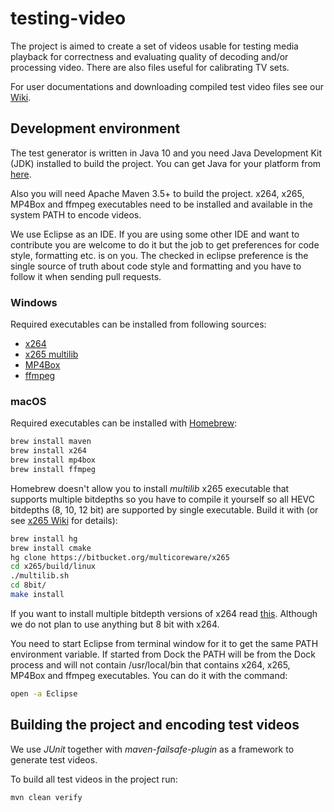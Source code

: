 # testing-video

The project is aimed to create a set of videos usable for testing
media playback for correctness and evaluating quality of decoding
and/or processing video.
There are also files useful for calibrating TV sets.

For user documentations and downloading compiled test video files
see our [Wiki](https://github.com/testing-av/testing-video/wiki).

## Development environment

The test generator is written in Java 10 and you need Java Development Kit
(JDK) installed to build the project. You can get Java for your platform
from [here](http://www.oracle.com/technetwork/java/javase/downloads/jdk10-downloads-4416644.html).

Also you will need Apache Maven 3.5+ to build the project. x264, x265,
MP4Box and ffmpeg executables need to be installed and available in the
system PATH to encode videos.

We use Eclipse as an IDE. If you are using some other IDE and want to
contribute you are welcome to do it but the job to get preferences for
code style, formatting etc. is on you. The checked in eclipse preference
is the single source of truth about code style and formatting and you
have to follow it when sending pull requests.

### Windows

Required executables can be installed from following sources: 

 * [x264](http://download.videolan.org/pub/x264/binaries/)
 * [x265 multilib](http://msystem.waw.pl/x265/)
 * [MP4Box](https://www.videohelp.com/software/MP4Box)
 * [ffmpeg](http://ffmpeg.zeranoe.com/builds/)

### macOS

Required executables can be installed with [Homebrew](https://brew.sh/): 

```sh
brew install maven
brew install x264
brew install mp4box
brew install ffmpeg
```

Homebrew doesn't allow you to install _multilib_ x265 executable that
supports multiple bitdepths so you have to compile it yourself so all HEVC
bitdepths (8, 10, 12 bit) are supported by single executable. Build it with
(or see [x265 Wiki](https://bitbucket.org/multicoreware/x265/wiki/Home) for
details):

```sh
brew install hg
brew install cmake
hg clone https://bitbucket.org/multicoreware/x265
cd x265/build/linux
./multilib.sh
cd 8bit/
make install
```

If you want to install multiple bitdepth versions of x264 read
[this](https://github.com/Homebrew/legacy-homebrew/issues/48902).
Although we do not plan to use anything but 8 bit with x264.

You need to start Eclipse from terminal window for it to get the same
PATH environment variable. If started from Dock the PATH will be from
the Dock process and will not contain /usr/local/bin that contains
x264, x265, MP4Box and ffmpeg executables. You can do it with the command:

```sh
open -a Eclipse
```

## Building the project and encoding test videos

We use _JUnit_ together with _maven-failsafe-plugin_ as a framework to
generate test videos.

To build all test videos in the project run:

```sh
mvn clean verify
```
